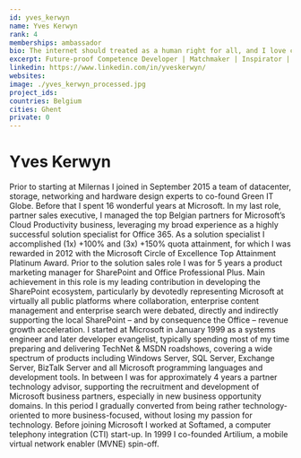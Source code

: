 ```yaml
---
id: yves_kerwyn
name: Yves Kerwyn
rank: 4
memberships: ambassador
bio: The internet should treated as a human right for all, and I love contributing to a goal that would make this possible.
excerpt: Future-proof Competence Developer | Matchmaker | Inspirator | Passionate about People & Technology
linkedin: https://www.linkedin.com/in/yveskerwyn/
websites: 
image: ./yves_kerwyn_processed.jpg
project_ids: 
countries: Belgium
cities: Ghent
private: 0
---
```


# Yves Kerwyn

Prior to starting at Milernas I joined in September 2015 a team of datacenter, storage, networking and hardware design experts to co-found Green IT Globe.
Before that I spent 16 wonderful years at Microsoft. In my last role, partner sales executive, I managed the top Belgian partners for Microsoft’s Cloud Productivity business, leveraging my broad experience as a highly successful solution specialist for Office 365.
As a solution specialist I accomplished (1x) +100% and (3x) +150% quota attainment, for which I was rewarded in 2012 with the Microsoft Circle of Excellence Top Attainment Platinum Award.
Prior to the solution sales role I was for 5 years a product marketing manager for SharePoint and Office Professional Plus. Main achievement in this role is my leading contribution in developing the SharePoint ecosystem, particularly by devotedly representing Microsoft at virtually all public platforms where collaboration, enterprise content management and enterprise search were debated, directly and indirectly supporting the local SharePoint – and by consequence the Office – revenue growth acceleration.
I started at Microsoft in January 1999 as a systems engineer and later developer evangelist, typically spending most of my time preparing and delivering TechNet & MSDN roadshows, covering a wide spectrum of products including Windows Server, SQL Server, Exchange Server, BizTalk Server and all Microsoft programming languages and development tools.
In between I was for approximately 4 years a partner technology advisor, supporting the recruitment and development of Microsoft business partners, especially in new business opportunity domains. In this period I gradually converted from being rather technology-oriented to more business-focused, without losing my passion for technology.
Before joining Microsoft I worked at Softamed, a computer telephony integration (CTI) start-up. In 1999 I co-founded Artilium, a mobile virtual network enabler (MVNE) spin-off. 
